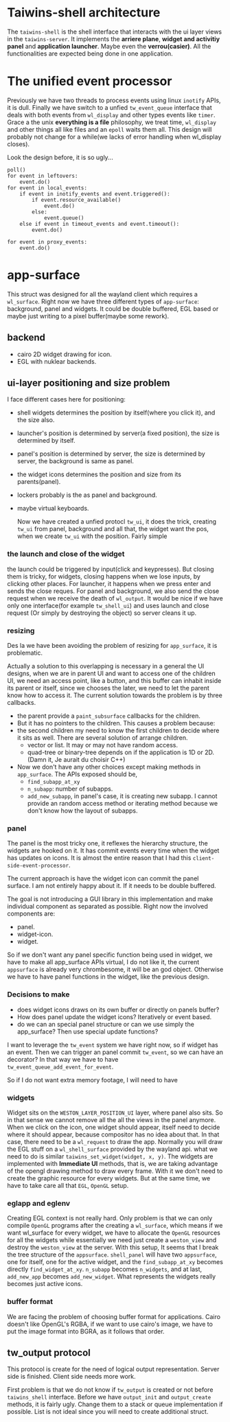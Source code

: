 # Taiwins-shell architecture

The `taiwins-shell` is the shell interface that interacts with the ui layer
views in the `taiwins-server`. It implements the **arriere plane**, **widget and
activitiy panel** and **application launcher**. Maybe even the
**verrou(casier)**. All the functionalities are expected being done in one
application.

# The unified event processor
Previously we have two threads to process events using linux `inotify` APIs, it
is dull. Finally we have switch to a unfied `tw_event_queue` interface that
deals with both events from `wl_display` and other types events like
`timer`. Grace a the unix **everything is a file** philosophy, we treat time,
`wl_display` and other things all like files and an `epoll` waits them all. This
design will probably not change for a while(we lacks of error handling when
wl_display closes).

Look the design before, it is so ugly...

	poll()
	for event in leftovers:
		event.do()
	for event in local_events:
		if event in inotify_events and event.triggered():
			if event.resource_available()
				event.do()
			else:
				event.queue()
		else if event in timeout_events and event.timeout():
			event.do()

	for event in proxy_events:
		event.do()

# app-surface

This struct was designed for all the wayland client which requires a
`wl_surface`. Right now we have three different types of `app-surface`:
background, panel and widgets. It could be double buffered, EGL based or maybe
just writing to a pixel buffer(maybe some rework).

## backend
- cairo 2D widget drawing for icon.
- EGL with nuklear backends.

## ui-layer positioning and size problem
I face different cases here for positioning:
- shell widgets determines the position by itself(where you click it), and the
  size also.
- launcher's position is determined by server(a fixed position), the size is
  determined by itself.
- panel's position is determined by server, the size is determined by server,
  the background is same as panel.
- the widget icons determines the position and size from its parents(panel).
- lockers probably is the as panel and background.
- maybe virtual keyboards.

  Now we have created a unfied protocl `tw_ui`, it does the trick, creating
  `tw_ui` from panel, background and all that, the widget want the pos, when we
  create `tw_ui` with the position. Fairly simple

### the launch and close of the widget
the launch could be triggered by input(click and keypresses). But closing them
is tricky, for widgets, closing happens when we lose inputs, by clicking other
places. For launcher, it happens when we press enter and sends the close
reques. For panel and background, we also send the close request when we receive
the death of `wl_output`. It would be nice if we have only one interface(for
example `tw_shell_ui`) and uses launch and close request (Or simply by
destroying the object) so server cleans it up.


### resizing

Des la we have been avoiding the problem of resizing for `app_surface`, it is
problematic.

Actually a solution to this overlapping is necessary in a general the UI
designs, when we are in parent UI and want to access one of the children UI, we
need an access point, like a button, and this buffer can inhabit inside its
parent or itself, since we chooses the later, we need to let the parent know how
to access it. The current solution towards the problem is by three callbacks.

 - the parent provide a `paint_subsurface` callbacks for the children.
 - But it has no pointers to the children. This causes a problem because:
 - the second children my need to know the first children to decide where it
   sits as well. There are several solution of arrange children.
   - vector or list. It may or may not have random access.
   - quad-tree or binary-tree depends on if the application is 1D or 2D. (Damn
	 it, Je aurait du choisir C++)
 - Now we don't have any other choices except making methods in
   `app_surface`. The APIs exposed should be,
   - `find_subapp_at_xy`
   - `n_subapp`: number of subapps.
   - `add_new_subapp`, in panel's case, it is creating new subapp.
   I cannot provide an random access method or iterating method because we don't
   know how the layout of subapps.

### panel
The panel is the most tricky one, it reflexes the hierarchy structure, the
widgets are hooked on it. It has commit events every time when the widget has
updates on icons. It is almost the entire reason that I had this
`client-side-event-processor`.

The current approach is have the widget icon can commit the panel surface. I am
not entirely happy about it. If it needs to be double buffered.

The goal is not introducing a GUI library in this implementation and make
individual component as separated as possible. Right now the involved components
are:

- panel.
- widget-icon.
- widget.

So if we don't want any panel specific function being used in widget, we have to
make all app_surface APIs virtual, I do not like it, the current `appsurface` is
already very chrombesome, it will be an god object. Otherwise we have to have
panel functions in the widget, like the previous design.


### Decisions to make
- does widget icons draws on its own buffer or directly on panels buffer?
- How does panel update the widget icons? Iteratively or event based.
- do we can an special panel structure or can we use simply the app_surface?
  Then use special update functions?

I want to leverage the `tw_event` system we have right now, so if widget has an
event. Then we can trigger an panel commit `tw_event`, so we can have an
decorator? In that way we have to have `tw_event_queue_add_event_for_event`.

So if I do not want extra memory footage, I will need to have

### widgets
Widget sits on the `WESTON_LAYER_POSITION_UI` layer, where panel also sits. So
in that sense we cannot remove all the all the views in the panel anymore. When
we click on the icon, one widget should appear, itself need to decide where it
should appear, because compositor has no idea about that. In that case, there
need to be a `wl_request` to draw the app. Normally you will draw the EGL stuff
on a `wl_shell_surface` provided by the wayland api. what we need to do is
similar `taiwins_set_widget(widget, x, y)`. The widgets are implemented with
**Immediate UI** methods, that is, we are taking advantage of the opengl drawing
method to draw every frame. With it we don't need to create the graphic resource
for every widgets. But at the same time, we have to take care all that `EGL`,
`OpenGL` setup.

### eglapp and eglenv
Creating EGL context is not really hard. Only problem is that we can only
compile `OpenGL` programs after the creating a `wl_surface`, which means if we
want wl_surface for every widget, we have to allocate the `OpenGL` resources for
all the widgets while essentially we need just create a `weston_view` and
destroy the `weston_view` at the server. With this setup, It seems that I break
the tree structure of the `appsurface`. `shell_panel` will have two `appsurface`,
one for itself, one for the active widget, and the `find_subapp_at_xy` becomes
directly `find_widget_at_xy`. `n_subapp` becomes `n_widgets`, and at last,
`add_new_app` becomes `add_new_widget`. What represents the widgets really
becomes just active icons.

### buffer format
We are facing the problem of choosing buffer format for applications. Cairo
doesn't like OpenGL's RGBA, if we want to use cairo's image, we have to put the
image format into BGRA, as it follows that order.




## tw_output protocol
This protocol is create for the need of logical output representation. Server
side is finished. Client side needs more work.

First problem is that we do not know if `tw_output` is created or not before
`taiwins_shell` interface. Before we have `output_init` and `output_create`
methods, it is fairly ugly. Change them to a stack or queue implementation if
possible. List is not ideal since you will need to create additional struct.
